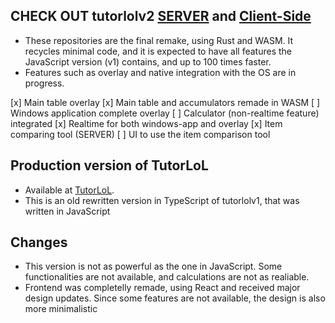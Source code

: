 ## CHECK OUT tutorlolv2 [SERVER](https://github.com/LuizGomes56/tutorlolv2) and [Client-Side](https://github.com/LuizGomes56/tlv2app)

- These repositories are the final remake, using Rust and WASM. It recycles minimal code, and it is expected to have all features the JavaScript version (v1) contains, and up to 100 times faster.
- Features such as overlay and native integration with the OS are in progress.

[x] Main table overlay
[x] Main table and accumulators remade in WASM
[ ] Windows application complete overlay
[ ] Calculator (non-realtime feature) integrated
[x] Realtime for both windows-app and overlay
[x] Item comparing tool (SERVER)
[ ] UI to use the item comparison tool

## Production version of TutorLoL

- Available at [TutorLoL](https://front.tutorlol.com).
- This is an old rewritten version in TypeScript of tutorlolv1, that was written in JavaScript

## Changes

- This version is not as powerful as the one in JavaScript. Some functionalities are not available, and calculations are not as realiable.
- Frontend was completelly remade, using React and received major design updates. Since some features are not available, the design is also more minimalistic
